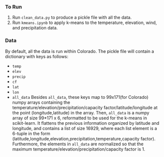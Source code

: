 ### To Run
1. Run `clean_data.py`  to produce a pickle file with all the data.
2. Run `kmeans.ipynb` to apply k-means to the temperature, elevation, wind, and precipitation data.

### Data
By default, all the data is run within Colorado. The pickle file will contain a dictionary with keys as follows:
* `temp`
* `elev`
* `precip`
* `cf`
* `lat`
* `lon`
* `all_data`
Besides `all_data`, these keys map to 99x171(for Colorado) numpy arrays containing the temperature/elevation/precipitation/capacity factor/latitude/longitude at the point (longitude,latitude) in the array.
Then, `all_data` is a numpy array of size 99*171 x 6, reformatted to be used for the k-means in scikit-learn. It flattens the previous information organized by latitude and longitude, and contains a list of size 16929, where each list element is a 6-tuple in the form (latitude,longitude,elevation,precipitation,temperature,capacity factor). Furthermore, the elements in `all_data` are normalized so that the maximum temperature/elevation/precipitation/capacity factor is 1.